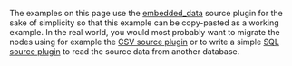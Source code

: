 The examples on this page use the [embedded\_data](https://api.drupal.org/api/drupal/core%21modules%21migrate%21src%21Plugin%21migrate%21source%21EmbeddedDataSource.php/class/EmbeddedDataSource) source plugin for the sake of simplicity so that this example can be copy-pasted as a working example. In the real world, you would most probably want to migrate the nodes using for example the [CSV source plugin](https://www.drupal.org/docs/8/api/migrate-api/migrate-source-plugins/migrating-data-from-a-csv-source) or to write a simple [SQL source plugin](https://www.drupal.org/docs/8/api/migrate-api/migrate-source-plugins/migrating-data-from-a-sql-source) to read the source data from another database.